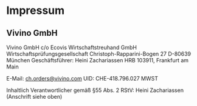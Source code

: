# Impressum 
 
## Vivino GmbH
Vivino GmbH
c/o Ecovis Wirtschaftstreuhand GmbH Wirtschaftsprüfungsgesellschaft
Christoph-Rapparini-Bogen 27
D-80639 München
Geschäftsführer: Heini Zachariassen
HRB 103911, Frankfurt am Main
 
E-Mail: ch.orders@vivino.com
UID: CHE-418.796.027 MWST 
 
Inhaltlich Verantwortlicher gemäß §55 Abs. 2 RStV: Heini Zachariassen (Anschrift siehe oben)
